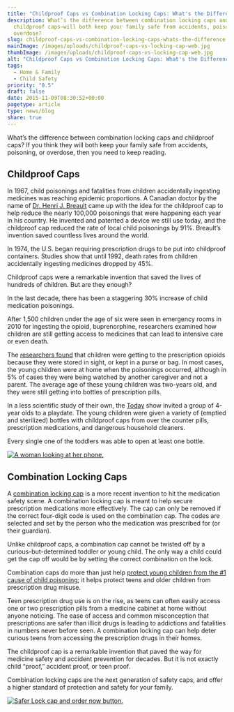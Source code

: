 ```yaml
---
title: "Childproof Caps vs Combination Locking Caps: What's the Difference?"
description: What’s the difference between combination locking caps and
  childproof caps—will both keep your family safe from accidents, poisoning, or
  overdose?
slug: childproof-caps-vs-combination-locking-caps-whats-the-difference
mainImage: /images/uploads/childproof-caps-vs-locking-cap-web.jpg
thumbImage: /images/uploads/childproof-caps-vs-locking-cap-web.jpg
alt: "Childproof Caps vs Combination Locking Caps: What's the Difference?"
tags:
  - Home & Family
  - Child Safety
priority: "0.5"
draft: false
date: 2015-11-09T08:30:52+00:00
pagetype: article
type: news/blog
share: true
---
```

What’s the difference between combination locking caps and childproof caps? If you think they will both keep your family safe from accidents, poisoning, or overdose, then you need to keep reading.

## Childproof Caps

In 1967, child poisonings and fatalities from children accidentally ingesting medicines was reaching epidemic proportions. A Canadian doctor by the name of [Dr. Henri J. Breault](http://cdnmedhall.org/inductees/dr-henri-j-breault) came up with the idea for the childproof cap to help reduce the nearly 100,000 poisonings that were happening each year in his country. He invented and patented a device we still use today, and the childproof cap reduced the rate of local child poisonings by 91%. Breault’s invention saved countless lives around the world.

In 1974, the U.S. began requiring prescription drugs to be put into childproof containers. Studies show that until 1992, death rates from children accidentally ingesting medicines dropped by 45%.

Childproof caps were a remarkable invention that saved the lives of hundreds of children. But are they enough?

In the last decade, there has been a staggering 30% increase of child medication poisonings.

After 1,500 children under the age of six were seen in emergency rooms in 2010 for ingesting the opioid, buprenorphine, researchers examined how children are still getting access to medicines that can lead to intensive care or even death.

The [researchers found](http://www.eurekalert.org/pub_releases/2013-08/ehs-pc082613.php) that children were getting to the prescription opioids because they were stored in sight, or kept in a purse or bag. In most cases, the young children were at home when the poisonings occurred, although in 5% of cases they were being watched by another caregiver and not a parent. The average age of these young children was two-years old, and they were still getting into bottles of prescription pills.

In a less scientific study of their own, the [Today](http://www.today.com/health/child-safety-caps-do-they-really-protect-your-kids-t14111) show invited a group of 4-year olds to a playdate. The young children were given a variety of (emptied and sterilized) bottles with childproof caps from over the counter pills, prescription medications, and dangerous household cleaners.

Every single one of the toddlers was able to open at least one bottle.

[![A woman looking at her phone.](/images/uploads/rxguardian-well-rx-graphic.jpg "Save up to 80 percent on prescription drugs.")](https://www.wellrx.com/rx-discount-card/enroll/?invitecode=SaferLock%20&utm_source=SaferLock%20&utm_medium=affiliate&utm_campaign=%3cblogs%3E "WellRx Link")

## Combination Locking Caps

A [combination locking cap](http://saferlock.wpengine.com/product/safer-lock/) is a more recent invention to hit the medication safety scene. A combination locking cap is meant to help secure prescription medications more effectively. The cap can only be removed if the correct four-digit code is used on the combination cap. The codes are selected and set by the person who the medication was prescribed for (or their guardian).

Unlike childproof caps, a combination cap cannot be twisted off by a curious-but-determined toddler or young child. The only way a child could get the cap off would be by setting the correct combination on the lock.

Combination caps do more than just help [protect young children from the #1 cause of child poisoning](http://blog.saferlockrx.com/blog/protect-your-kids-from-the-1-cause-of-child-poisoning); it helps protect teens and older children from prescription drug misuse.

Teen prescription drug use is on the rise, as teens can often easily access one or two prescription pills from a medicine cabinet at home without anyone noticing. The ease of access and common misconception that prescriptions are safer than illicit drugs is leading to addictions and fatalities in numbers never before seen. A combination locking cap can help deter curious teens from accessing the prescription drugs in their homes.

The childproof cap is a remarkable invention that paved the way for medicine safety and accident prevention for decades. But it is not exactly child “proof,” accident proof, or teen proof.

Combination locking caps are the next generation of safety caps, and offer a higher standard of protection and safety for your family.

[![Safer Lock cap and order now button.](/images/uploads/safer-cta.png "Better safe than sorry. Lock up your meds.")](https://shop.rxguardian.com/products/safer-lock "Safer Lock Product Link")